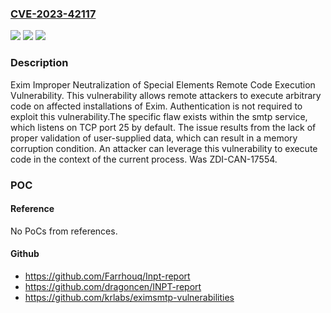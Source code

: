 ### [CVE-2023-42117](https://cve.mitre.org/cgi-bin/cvename.cgi?name=CVE-2023-42117)
![](https://img.shields.io/static/v1?label=Product&message=Exim&color=blue)
![](https://img.shields.io/static/v1?label=Version&message=%3D%204.96-RC1-11-315206fbf%20&color=brighgreen)
![](https://img.shields.io/static/v1?label=Vulnerability&message=CWE-138%3A%20Improper%20Neutralization%20of%20Special%20Elements&color=brighgreen)

### Description

Exim Improper Neutralization of Special Elements Remote Code Execution Vulnerability. This vulnerability allows remote attackers to execute arbitrary code on affected installations of Exim. Authentication is not required to exploit this vulnerability.The specific flaw exists within the smtp service, which listens on TCP port 25 by default. The issue results from the lack of proper validation of user-supplied data, which can result in a memory corruption condition. An attacker can leverage this vulnerability to execute code in the context of the current process. Was ZDI-CAN-17554.

### POC

#### Reference
No PoCs from references.

#### Github
- https://github.com/Farrhouq/Inpt-report
- https://github.com/dragoncen/INPT-report
- https://github.com/krlabs/eximsmtp-vulnerabilities

